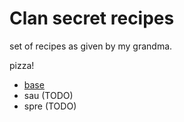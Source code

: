 # Clan secret recipes


set of recipes as given by my grandma.

pizza!
- [base](./pizzas/base.md)
- sau (TODO)
- spre (TODO)
 